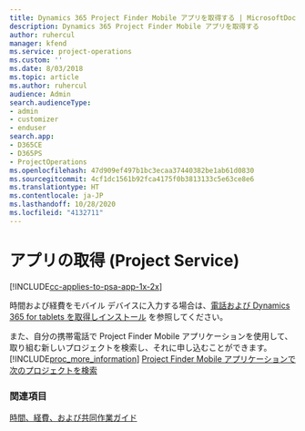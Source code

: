 ```yaml
---
title: Dynamics 365 Project Finder Mobile アプリを取得する | MicrosoftDocs
description: Dynamics 365 Project Finder Mobile アプリを取得する
author: ruhercul
manager: kfend
ms.service: project-operations
ms.custom: ''
ms.date: 8/03/2018
ms.topic: article
ms.author: ruhercul
audience: Admin
search.audienceType:
- admin
- customizer
- enduser
search.app:
- D365CE
- D365PS
- ProjectOperations
ms.openlocfilehash: 47d909ef497b1bc3ecaa37440382be1ab61d0830
ms.sourcegitcommit: 4cf1dc1561b92fca4175f0b3813133c5e63ce8e6
ms.translationtype: HT
ms.contentlocale: ja-JP
ms.lasthandoff: 10/28/2020
ms.locfileid: "4132711"
---
```

# <a name="get-the-apps-project-service"></a>アプリの取得 (Project Service)

[!INCLUDE[cc-applies-to-psa-app-1x-2x](../includes/cc-applies-to-psa-app-1x-2x.md)]

時間および経費をモバイル デバイスに入力する場合は、[電話および Dynamics 365 for tablets を取得しインストール](https://docs.microsoft.com/dynamics365/mobile-app/dynamics-365-phones-tablets-users-guide) を参照してください。  
  
 また、自分の携帯電話で Project Finder Mobile アプリケーションを使用して、取り組む新しいプロジェクトを検索し、それに申し込むことができます。 [!INCLUDE[proc_more_information](../includes/proc-more-information.md)] [Project Finder Mobile アプリケーションで次のプロジェクトを検索](../psa/find-next-project-finder-mobile-app.md) 
  
### <a name="see-also"></a>関連項目  
 [時間、経費、および共同作業ガイド](../psa/time-expense-collaboration-guide.md)
